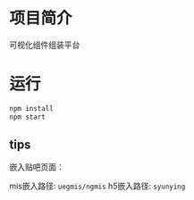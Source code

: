 # 项目简介
可视化组件组装平台


# 运行

~~~bash
npm install
npm start
~~~


## tips

嵌入贴吧页面：

mis嵌入路径: `uegmis/ngmis`
h5嵌入路径: `syunying`

